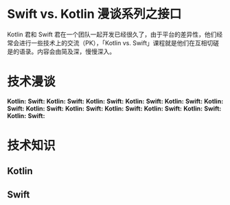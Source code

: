 # Swift vs. Kotlin 漫谈系列之接口

Kotlin 君和 Swift 君在一个团队一起开发已经很久了，由于平台的差异性，他们经常会进行一些技术上的交流（PK），「Kotlin vs. Swift」课程就是他们在互相切磋是的语录。内容会由简及深，慢慢深入。

# 技术漫谈

**Kotlin:**
**Swift:**
**Kotlin:**
**Swift:**
**Kotlin:**
**Swift:**
**Kotlin:**
**Swift:**
**Kotlin:**
**Swift:**
**Kotlin:**
**Swift:**
**Kotlin:**
**Swift:**
**Kotlin:**
**Swift:**
**Kotlin:**
**Swift:**
**Kotlin:**
**Swift:**
**Kotlin:**
**Swift:**
**Kotlin:**
**Swift:**

# 技术知识

## Kotlin



## Swift